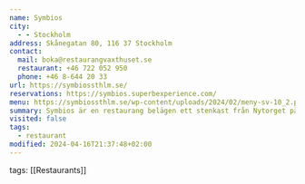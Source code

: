 ```yaml
---
name: Symbios
city:
  - - Stockholm
address: Skånegatan 80, 116 37 Stockholm
contact:
  mail: boka@restaurangvaxthuset.se
  restaurant: +46 722 052 950
  phone: +46 8-644 20 33
url: https://symbiossthlm.se/
reservations: https://symbios.superbexperience.com/
menu: https://symbiossthlm.se/wp-content/uploads/2024/02/meny-sv-10_2.pdf
summary: Symbios är en restaurang belägen ett stenkast från Nytorget på Södermalm i Stockholm. I köket lagas modern europeisk mat med noggrant utvalda råvaror, alltid efter säsong.
visited: false
tags:
  - restaurant
modified: 2024-04-16T21:37:48+02:00
---
```


tags: [[Restaurants]]
